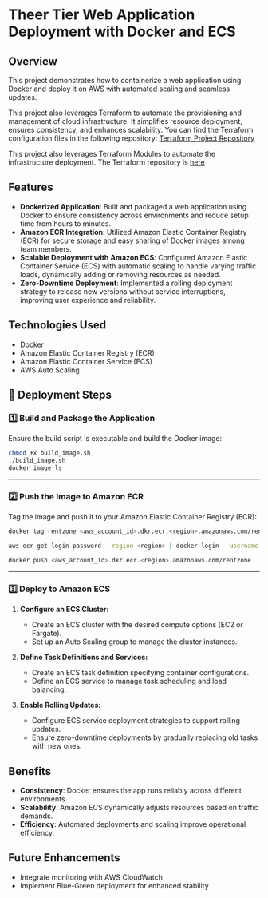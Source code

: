 # Theer Tier Web Application Deployment with Docker and ECS

## Overview
This project demonstrates how to containerize a web application using Docker and deploy it on AWS with automated scaling and seamless updates.

This project also leverages Terraform to automate the provisioning and management of cloud infrastructure. It simplifies resource deployment, ensures consistency, and enhances scalability. You can find the Terraform configuration files in the following repository: [Terraform Project Repository](https://github.com/li-zhang1/rentzone-terraform-ecs-project)

This project also leverages Terraform Modules to automate the infrastructure deployment. The Terraform repository is [here](https://github.com/li-zhang1/rentzone-infrastructure-ecs)

## Features
- **Dockerized Application**: Built and packaged a web application using Docker to ensure consistency across environments and reduce setup time from hours to minutes.
- **Amazon ECR Integration**: Utilized Amazon Elastic Container Registry (ECR) for secure storage and easy sharing of Docker images among team members.
- **Scalable Deployment with Amazon ECS**: Configured Amazon Elastic Container Service (ECS) with automatic scaling to handle varying traffic loads, dynamically adding or removing resources as needed.
- **Zero-Downtime Deployment**: Implemented a rolling deployment strategy to release new versions without service interruptions, improving user experience and reliability.

## Technologies Used
- Docker
- Amazon Elastic Container Registry (ECR)
- Amazon Elastic Container Service (ECS)
- AWS Auto Scaling

## 🚀 Deployment Steps

### **1️⃣ Build and Package the Application**
Ensure the build script is executable and build the Docker image:
```sh
chmod +x build_image.sh
./build_image.sh
docker image ls
```

---

### **2️⃣ Push the Image to Amazon ECR**
Tag the image and push it to your Amazon Elastic Container Registry (ECR):
```sh
docker tag rentzone <aws_account_id>.dkr.ecr.<region>.amazonaws.com/rentzone

aws ecr get-login-password --region <region> | docker login --username AWS --password-stdin <aws_account_id>.dkr.ecr.<region>.amazonaws.com

docker push <aws_account_id>.dkr.ecr.<region>.amazonaws.com/rentzone
```

---

### **3️⃣ Deploy to Amazon ECS**
1. **Configure an ECS Cluster:**
   - Create an ECS cluster with the desired compute options (EC2 or Fargate).
   - Set up an Auto Scaling group to manage the cluster instances.

2. **Define Task Definitions and Services:**
   - Create an ECS task definition specifying container configurations.
   - Define an ECS service to manage task scheduling and load balancing.

3. **Enable Rolling Updates:**
   - Configure ECS service deployment strategies to support rolling updates.
   - Ensure zero-downtime deployments by gradually replacing old tasks with new ones.

## Benefits
- **Consistency**: Docker ensures the app runs reliably across different environments.
- **Scalability**: Amazon ECS dynamically adjusts resources based on traffic demands.
- **Efficiency**: Automated deployments and scaling improve operational efficiency.

## Future Enhancements
- Integrate monitoring with AWS CloudWatch
- Implement Blue-Green deployment for enhanced stability



